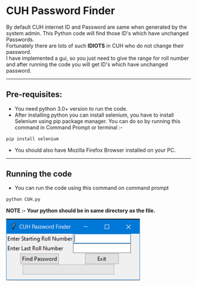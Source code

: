 # CUH Password Finder
By default CUH internet ID and Password are same when generated by the system admin. This Python code will find those ID's which have unchanged Passwords.<br>
Fortunately there are lots of such **IDIOTS** in CUH who do not change their password.<br>
I have implemented a gui, so you just need to give the range for roll number and after running the code you will get ID's which have unchanged password.<br>
___
## Pre-requisites:
- You need python 3.0+ version to run the code.
- After installing python you can install selenium, you have to install Selenium using pip package manager. You can do so by running this command in Command Prompt or terminal :-
```python
pip install selenium
```
- You should also have Mozilla Firefox Browser installed on your PC.<br>
___
## Running the code
- You can run the code using this command on command prompt
```python
python CUH.py
```
__NOTE :- Your python should be in same directory as the file.__<br>

![Screen Shot](https://github.com/kushagra414/CUH-Password-Finder/blob/master/password_finder.PNG)
